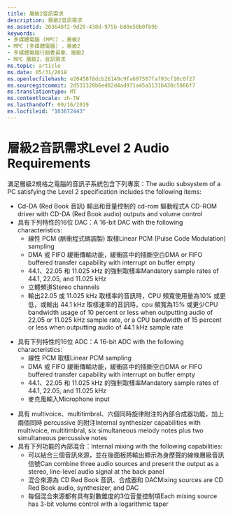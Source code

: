 ```yaml
---
title: 層級2音訊需求
description: 層級2音訊需求
ms.assetid: 203648f2-9d20-438d-975b-b80e50b0fb9b
keywords:
- 多媒體電腦 (MPC) ，層級2
- MPC (多媒體電腦) ，層級2
- 多媒體電腦行銷委員會，層級2
- MPC 層級2，音訊需求
ms.topic: article
ms.date: 05/31/2018
ms.openlocfilehash: e20458f8dcb26149c9fa697587faf93cf10c0f27
ms.sourcegitcommit: 2d531328b6ed82d4ad971a45a5131b430c5866f7
ms.translationtype: MT
ms.contentlocale: zh-TW
ms.lasthandoff: 09/16/2019
ms.locfileid: "103672443"
---
```

# <a name="level-2-audio-requirements"></a><span data-ttu-id="f58ec-107">層級2音訊需求</span><span class="sxs-lookup"><span data-stu-id="f58ec-107">Level 2 Audio Requirements</span></span>

<span data-ttu-id="f58ec-108">滿足層級2規格之電腦的音訊子系統包含下列專案：</span><span class="sxs-lookup"><span data-stu-id="f58ec-108">The audio subsystem of a PC satisfying the Level 2 specification includes the following items:</span></span>

-   <span data-ttu-id="f58ec-109">Cd-DA (Red Book 音訊) 輸出和音量控制的 cd-rom 驅動程式</span><span class="sxs-lookup"><span data-stu-id="f58ec-109">A CD-ROM driver with CD-DA (Red Book audio) outputs and volume control</span></span>
-   <span data-ttu-id="f58ec-110">具有下列特性的16位 DAC：</span><span class="sxs-lookup"><span data-stu-id="f58ec-110">A 16-bit DAC with the following characteristics:</span></span>
    -   <span data-ttu-id="f58ec-111">線性 PCM (脈衝程式碼調製) 取樣</span><span class="sxs-lookup"><span data-stu-id="f58ec-111">Linear PCM (Pulse Code Modulation) sampling</span></span>
    -   <span data-ttu-id="f58ec-112">DMA 或 FIFO 緩衝傳輸功能，緩衝區中的插斷空白</span><span class="sxs-lookup"><span data-stu-id="f58ec-112">DMA or FIFO buffered transfer capability with interrupt on buffer empty</span></span>
    -   <span data-ttu-id="f58ec-113">44.1、22.05 和 11.025 kHz 的強制取樣率</span><span class="sxs-lookup"><span data-stu-id="f58ec-113">Mandatory sample rates of 44.1, 22.05, and 11.025 kHz</span></span>
    -   <span data-ttu-id="f58ec-114">立體頻道</span><span class="sxs-lookup"><span data-stu-id="f58ec-114">Stereo channels</span></span>
    -   <span data-ttu-id="f58ec-115">輸出22.05 或 11.025 kHz 取樣率的音訊時，CPU 頻寬使用量為10% 或更低，或輸出 44.1 kHz 取樣速率的音訊時，cpu 頻寬為15% 或更少</span><span class="sxs-lookup"><span data-stu-id="f58ec-115">CPU bandwidth usage of 10 percent or less when outputting audio of 22.05 or 11.025 kHz sample rate, or a CPU bandwidth of 15 percent or less when outputting audio of 44.1 kHz sample rate</span></span>

<!-- -->

-   <span data-ttu-id="f58ec-116">具有下列特性的16位 ADC：</span><span class="sxs-lookup"><span data-stu-id="f58ec-116">A 16-bit ADC with the following characteristics:</span></span>
    -   <span data-ttu-id="f58ec-117">線性 PCM 取樣</span><span class="sxs-lookup"><span data-stu-id="f58ec-117">Linear PCM sampling</span></span>
    -   <span data-ttu-id="f58ec-118">DMA 或 FIFO 緩衝傳輸功能，緩衝區中的插斷空白</span><span class="sxs-lookup"><span data-stu-id="f58ec-118">DMA or FIFO buffered transfer capability with interrupt on buffer empty</span></span>
    -   <span data-ttu-id="f58ec-119">44.1、22.05 和 11.025 kHz 的強制取樣率</span><span class="sxs-lookup"><span data-stu-id="f58ec-119">Mandatory sample rates of 44.1, 22.05, and 11.025 kHz</span></span>
    -   <span data-ttu-id="f58ec-120">麥克風輸入</span><span class="sxs-lookup"><span data-stu-id="f58ec-120">Microphone input</span></span>

<!-- -->

-   <span data-ttu-id="f58ec-121">具有 multivoice、multitimbral、六個同時旋律附注的內部合成器功能，加上兩個同時 percussive 的附注</span><span class="sxs-lookup"><span data-stu-id="f58ec-121">Internal synthesizer capabilities with multivoice, multitimbral, six simultaneous melody notes plus two simultaneous percussive notes</span></span>
-   <span data-ttu-id="f58ec-122">具有下列功能的內部混合：</span><span class="sxs-lookup"><span data-stu-id="f58ec-122">Internal mixing with the following capabilities:</span></span>
    -   <span data-ttu-id="f58ec-123">可以結合三個音訊來源，並在後面板將輸出顯示為身歷聲的線條層級音訊信號</span><span class="sxs-lookup"><span data-stu-id="f58ec-123">Can combine three audio sources and present the output as a stereo, line-level audio signal at the back panel</span></span>
    -   <span data-ttu-id="f58ec-124">混合來源為 CD Red Book 音訊、合成器和 DAC</span><span class="sxs-lookup"><span data-stu-id="f58ec-124">Mixing sources are CD Red Book audio, synthesizer, and DAC</span></span>
    -   <span data-ttu-id="f58ec-125">每個混合來源都有具有對數錐度的3位音量控制項</span><span class="sxs-lookup"><span data-stu-id="f58ec-125">Each mixing source has 3-bit volume control with a logarithmic taper</span></span>

 

 




